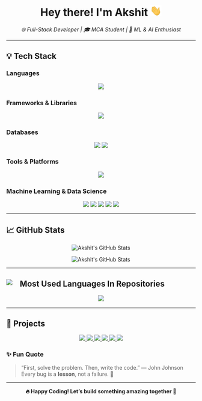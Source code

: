 <h1 align="center">Hey there! I'm Akshit <img src="https://raw.githubusercontent.com/ABSphreak/ABSphreak/master/gifs/Hi.gif" width="30px"></h1>

<p align="center"><i>🌐 Full-Stack Developer | 🎓 MCA Student | 🤖 ML & AI Enthusiast</i></p>

---

<!-- ## 🚀 About Me

Hi! I'm **Akshit**, an MCA student passionate about solving real-world problems through code.  
I'm actively learning and building projects in:

- 🌐 Full-Stack Web Development  
- 📊 Data Science & Analytics  
- 🤖 Machine Learning & Deep Learning  
- 🛠️ Backend Systems & APIs  

--- -->

## 💡 Tech Stack

### Languages
<p align="center">
  <img src="https://skillicons.dev/icons?i=python,java,c,cpp,php&theme=dark" />
</p>

### Frameworks & Libraries
<p align="center">
  <img src="https://skillicons.dev/icons?i=django,bootstrap&theme=dark" />
</p>

### Databases
<p align="center">
  <img src="https://skillicons.dev/icons?i=mysql,mongo,postgres&theme=dark" />
  <img src="https://img.shields.io/badge/Oracle-F80000?style=for-the-badge&logo=oracle&logoColor=white" />
</p>


### Tools & Platforms
<p align="center">
  <img src="https://skillicons.dev/icons?i=git,github,vscode,linux&theme=dark" />
</p>

### Machine Learning & Data Science
<p align="center"> <img src="https://img.shields.io/badge/Numpy-013243?style=for-the-badge&logo=numpy&logoColor=white" /> <img src="https://img.shields.io/badge/Pandas-150458?style=for-the-badge&logo=pandas&logoColor=white" /> <img src="https://img.shields.io/badge/Matplotlib-2060a8?style=for-the-badge&logo=matplotlib&logoColor=white" /> <img src="https://img.shields.io/badge/TensorFlow-FF6F00?style=for-the-badge&logo=tensorflow&logoColor=white" /> <img src="https://img.shields.io/badge/PyTorch-EE4C2C?style=for-the-badge&logo=pytorch&logoColor=white" /> </p>

---

## 📈 GitHub Stats

<!-- <p align="center">
  <img src="https://github-readme-stats.vercel.app/api?username=SonaniAkshit&show_icons=true&theme=dark&count_private=true&include_all_commits=true" alt="Akshit's GitHub Stats"/>
</p>-->

<p align="center">
  <img src="https://github-readme-stats.vercel.app/api?username=SonaniAkshit&show_icons=true&theme=dark&count_private=true&include_all_commits=true&hide=prs,issues" alt="Akshit's GitHub Stats"/>
</p>

<p align="center">
  <img src="https://github-readme-streak-stats.herokuapp.com/?user=sonaniakshit&theme=dark" alt="Akshit's GitHub Stats"/>
</p>

<!-- ![GitHub Streak](https://github-readme-streak-stats.herokuapp.com/?user=omrojesara&theme=tokyonight) -->

---

## <img src="https://media2.giphy.com/media/QssGEmpkyEOhBCb7e1/giphy.gif?cid=ecf05e47a0n3gi1bfqntqmob8g9aid1oyj2wr3ds3mg700bl&rid=giphy.gif" width="22px" align="top"/> &nbsp;&nbsp; Most Used Languages In Repositories

<!-- <p align="center">
  <img src="https://github-readme-stats.vercel.app/api/top-langs/?username=SonaniAkshit&theme=dark&langs_count=15&hide=php,html,css,javascript">
</p> -->

<p align="center">
  <img src="https://github-readme-stats.vercel.app/api/top-langs/?username=SonaniAkshit&layout=pie&theme=dark&langs_count=15&hide=php,html,css,javascript" />
</p>


---

<!-- ## 🧩 LeetCode Profile

<p align="center">
  <img src="https://leetcard.jacoblin.cool/sonaniakshit"/>
</p>

--- -->

## 🚀 Projects

<p align="center">
  <a href="https://github.com/SonaniAkshit/Project-1">
    <img src="https://github-readme-stats.vercel.app/api/pin/?username=SonaniAkshit&repo=university-chatbot-console&theme=dark" />
  </a>

   <a href="https://github.com/SonaniAkshit/Project-1">
    <img src="https://github-readme-stats.vercel.app/api/pin/?username=SonaniAkshit&repo=university-chatbot-web&theme=dark" />
  </a>

  <a href="https://github.com/SonaniAkshit/Project-2">
    <img src="https://github-readme-stats.vercel.app/api/pin/?username=SonaniAkshit&repo=Books-Rating-Review-Python-Django&theme=dark" />
  </a>

  <a href="https://github.com/SonaniAkshit/Project-2">
    <img src="https://github-readme-stats.vercel.app/api/pin/?username=SonaniAkshit&repo=Bookstore-JspServlet&theme=dark" />
  </a>

   <a href="https://github.com/SonaniAkshit/Project-2">
    <img src="https://github-readme-stats.vercel.app/api/pin/?username=SonaniAkshit&repo=e-commerce-clothstore-system-PHP&theme=dark" />
  </a>

   <a href="https://github.com/SonaniAkshit/Project-2">
    <img src="https://github-readme-stats.vercel.app/api/pin/?username=SonaniAkshit&repo=Car-Booking-System-PHP&theme=dark" />
  </a>
</p>

<!-- Add more project cards like above -->



### ✨ Fun Quote

> “First, solve the problem. Then, write the code.” — John Johnson  
> Every bug is a **lesson**, not a failure. 👾

---

<p align="center"><b>🔥 Happy Coding! Let’s build something amazing together 🚀</b></p>
